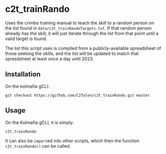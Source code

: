 # c2t_trainRando

Uses the crimbo training manual to teach the skill to a random person on the list found in `data/c2t_trainRandoTargets.txt`. If that random person already has the skill, it will just iterate through the list from that point until a valid target is found.

The list this script uses is compiled from a publicly-available spreadsheet of those seeking the skills, and the list will be updated to match that spreadsheet at least once a day until 2023.

## Installation

On the kolmafia gCLI:

`git checkout https://github.com/C2Talon/c2t_trainRando.git master`

## Usage

On the Kolmafia gCLI, it is simply:

`c2t_trainRando`

It can also be `import`ed into other scripts, which then the function `c2t_trainRando()` can be called.

